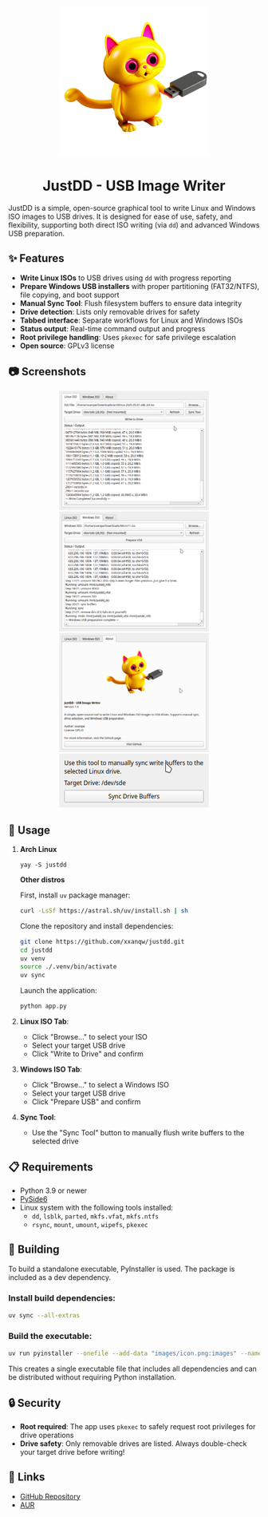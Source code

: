 <div align="center">

<img src="images/icon.png" alt="JustDD - USB Image Writer" width="300">

# JustDD - USB Image Writer

</div>

JustDD is a simple, open-source graphical tool to write Linux and Windows ISO images to USB drives. It is designed for ease of use, safety, and flexibility, supporting both direct ISO writing (via `dd`) and advanced Windows USB preparation.

## ✨ Features

- **Write Linux ISOs** to USB drives using `dd` with progress reporting
- **Prepare Windows USB installers** with proper partitioning (FAT32/NTFS), file copying, and boot support
- **Manual Sync Tool**: Flush filesystem buffers to ensure data integrity
- **Drive detection**: Lists only removable drives for safety
- **Tabbed interface**: Separate workflows for Linux and Windows ISOs
- **Status output**: Real-time command output and progress
- **Root privilege handling**: Uses `pkexec` for safe privilege escalation
- **Open source**: GPLv3 license

## 📷 Screenshots

<div align="center">
   <img src="images/linux.png" alt="Linux ISO tab interface" width="300" />
   <img src="images/windows.png" alt="Windows ISO tab interface" width="300" />
   <img src="images/about.png" alt="About dialog" width="300" />
   <img src="images/sync.png" alt="Sync tool interface" width="300" />
</div>


## 🚀 Usage

1. **Arch Linux**

   ```
   yay -S justdd
   ```

   **Other distros**
   
   First, install `uv` package manager:
   ```bash
   curl -LsSf https://astral.sh/uv/install.sh | sh
   ```

   Clone the repository and install dependencies:
   ```bash
   git clone https://github.com/xxanqw/justdd.git
   cd justdd
   uv venv
   source ./.venv/bin/activate
   uv sync
   ```
   
   Launch the application:
   ```bash
   python app.py
   ```

2. **Linux ISO Tab**:
   - Click "Browse..." to select your ISO
   - Select your target USB drive
   - Click "Write to Drive" and confirm

3. **Windows ISO Tab**:
   - Click "Browse..." to select a Windows ISO
   - Select your target USB drive
   - Click "Prepare USB" and confirm

4. **Sync Tool**:
   - Use the "Sync Tool" button to manually flush write buffers to the selected drive

## 📋 Requirements

- Python 3.9 or newer
- [PySide6](https://pypi.org/project/PySide6/)
- Linux system with the following tools installed:
  - `dd`, `lsblk`, `parted`, `mkfs.vfat`, `mkfs.ntfs`
  - `rsync`, `mount`, `umount`, `wipefs`, `pkexec`

## 🔨 Building

To build a standalone executable, PyInstaller is used. The package is included as a dev dependency.

### Install build dependencies:
```bash
uv sync --all-extras
```

### Build the executable:
```bash
uv run pyinstaller --onefile --add-data "images/icon.png:images" --name justdd app.py && mv dist/justdd ./
```

This creates a single executable file that includes all dependencies and can be distributed without requiring Python installation.

## 🔒 Security

- **Root required**: The app uses `pkexec` to safely request root privileges for drive operations
- **Drive safety**: Only removable drives are listed. Always double-check your target drive before writing!

## 🔗 Links

- [GitHub Repository](https://github.com/xxanqw/justdd)
- [AUR](https://aur.archlinux.org/packages/justdd)

